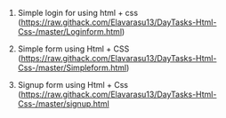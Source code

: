 1. Simple login for using html + css
   (https://raw.githack.com/Elavarasu13/DayTasks-Html-Css-/master/Loginform.html)

2. Simple form using Html + CSS
   (https://raw.githack.com/Elavarasu13/DayTasks-Html-Css-/master/Simpleform.html)

3. Signup form using Html + Css
   (https://raw.githack.com/Elavarasu13/DayTasks-Html-Css-/master/signup.html


